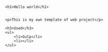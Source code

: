 


	<h1>Hello world</h1>


	<p>This is my own template of web project</p>

	<h3>Used</h3>
	<ul>
		<li>Gulp</li>
		<li></li>
	</ul>
